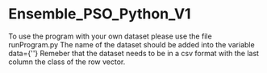 # Ensemble_PSO_Python_V1

To use the program with your own dataset please use the file runProgram.py 
The name of the dataset should be added into the variable data={'<YOUR DATASET NAME>'}
Remeber that the dataset needs to be in a csv format with the last column the class of the row vector. 
